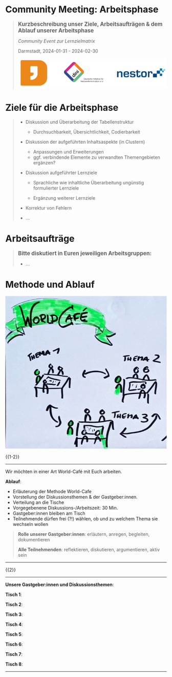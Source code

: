 <!--

author:   Britta
email:    b.petersen@rz.uni-kiel.de
version:  0.0.1
language: de
narrator: Deutsch Female
title: Methode und Ablauf 

comment: Kurzbeschreibung des Ablaufes der Arbeitsphase, Community Event zur Lernzielmatrix FDM, Darmstadt 2024-01-31/2024-02-01

licence: 

logo: images/logos_dalia_dini-nestor.png


@style

.lia-slide__container {
    background-image: url("https://raw.githubusercontent.com/RDM4CAU/LZ4FDM/main/images/fdm-lehre.png");
    background-size: 15%;
    background-repeat: no-repeat;
    background-position: right top;
    opacity: 1;
}

@end

-->

# Community Meeting: Arbeitsphase 

> <big>**Kurzbeschreibung unser Ziele, Arbeitsaufträgen & dem Ablauf unserer Arbeitsphase**</big>
>
> *Community Event zur Lernzielmatrix*
> 
> Darmstadt, 2024-01-31 - 2024-02-30
>
> ![](images/logos_dalia_dini-nestor.png)<!-- width="150px" -->

<div style="page-break-after: always;"></div>

# Ziele für die Arbeitsphase

> * Diskussion und Überarbeitung der Tabellenstruktur 
>
>    * Durchsuchbarkeit, Übersichtlichkeit, Codierbarkeit
> * Diskussion der aufgeführten Inhaltsaspekte (in Clustern)
>
>   * Anpassungen und Erweiterungen 
>   * ggf. verbindende Elemente zu verwandten Themengebieten ergänzen?
> * Diskussion aufgeführter Lernziele
>
>   * Sprachliche wie inhaltliche Überarbeitung ungünstig formulierter Lernziele 
>
>   * Ergänzung weiterer Lernziele 
> * Korrektur von Fehlern 
> * ...

<div style="page-break-after: always;"></div>

# Arbeitsaufträge 

> <big>**Bitte diskutiert in Euren jeweiligen Arbeitsgruppen:**</big>
>
> * ...


<div style="page-break-after: always;"></div>

# Methode und Ablauf 

![Bild](images/worldcafe.png)<!-- width="350px" align="right" -->

{{1-2}}
********************************************************************************

Wir möchten in einer Art World-Café mit Euch arbeiten.

**Ablauf**:

* Erläuterung der Methode World-Cafe 
* Vorstellung der Diskussionsthemen & der Gastgeber:innen.
* Verteilung an die Tische 
* Vorgegebenene Diskussions-/Arbeitszeit: 30 Min.
* Gastgeber:innen bleiben am Tisch
* Teilnehmende dürfen frei (?!) wählen, ob und zu welchem Thema sie wechseln wollen 


> **Rolle unserer Gastgeber:innen**: erläutern, anregen, begleiten, dokumentieren
>
> **Alle Teilnehmenden**: reflektieren, diskutieren, argumentieren, aktiv sein


********************************************************************************

{{2}}
********************************************************************************

**Unsere Gastgeber:innen und Diskussionsthemen**:

**Tisch 1**: 

**Tisch 2**: 

**Tisch 3**: 

**Tisch 4**: 

**Tisch 5**: 

**Tisch 6**: 

**Tisch 7**: 

**Tisch 8**: 

********************************************************************************


<div style="page-break-after: always;"></div>